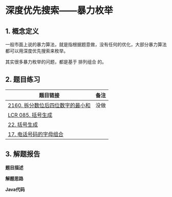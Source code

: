 # 深度优先搜索——暴力枚举

## 1. 概念定义

一般市面上说的暴力算法，就是指根据题意做，没有任何的优化，大部分暴力算法都可以用深度优先搜索来枚举。

其实很多暴力枚举的问题，都是基于 排列组合 的。

## 2. 题目练习

| 题目链接                                                     | 备注 |
| ------------------------------------------------------------ | ---- |
| [2160. 拆分数位后四位数字的最小和](https://leetcode.cn/problems/minimum-sum-of-four-digit-number-after-splitting-digits/) | 没做 |
| [LCR 085. 括号生成](https://leetcode.cn/problems/IDBivT/)    |      |
| [22. 括号生成](https://leetcode.cn/problems/generate-parentheses/) |      |
| [17. 电话号码的字母组合](https://leetcode.cn/problems/letter-combinations-of-a-phone-number/) |      |



## 3. 解题报告

**题目描述**

**解题思路**

**Java代码**

```java

```

